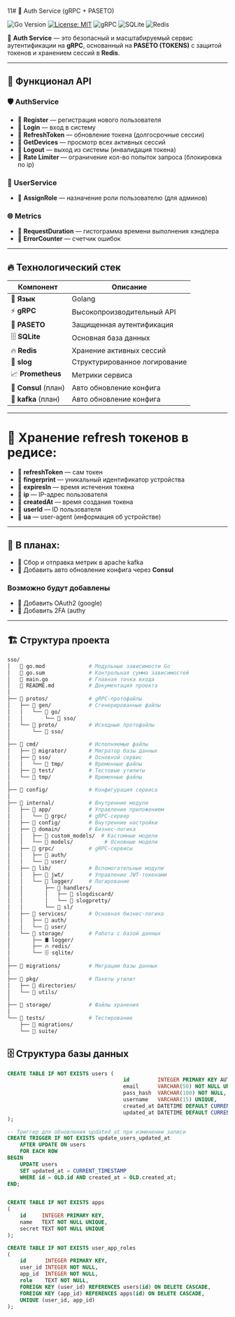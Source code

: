 11# 🔐 Auth Service (gRPC + PASETO)

![Go Version](https://img.shields.io/badge/go-1.21%2B-blue)
[![License: MIT](https://img.shields.io/badge/License-MIT-yellow.svg)](https://opensource.org/licenses/MIT)
![gRPC](https://img.shields.io/badge/gRPC-Enabled-purple)
![SQLite](https://img.shields.io/badge/SQLite-Database-green)
![Redis](https://img.shields.io/badge/Redis-Cache-red)

🚀 **Auth Service** — это безопасный и масштабируемый сервис аутентификации на **gRPC**, основанный на **PASETO (TOKENS)** с защитой токенов и хранением сессий в **Redis**.

----

## 🌟 Функционал API

### 🛡️ **AuthService**
- 🔹 **Register** — регистрация нового пользователя
- 🔹 **Login** — вход в систему
- 🔹 **RefreshToken** — обновление токена (долгосрочные сессии)
- 🔹 **GetDevices** — просмотр всех активных сессий
- 🔹 **Logout** — выход из системы (инвалидация токена)
- 🔸 **Rate Limiter** — ограничение кол-во попыток запроса (блокировка по ip)

### 👥 **UserService**
- 🔹 **AssignRole** — назначение роли пользователю (для админов)

### 🌐 **Metrics**
- 🔹 **RequestDuration** — гистограмма времени выполнения хэндлера
- 🔹 **ErrorCounter** — счетчик ошибок


---

## 🔥 Технологический стек

| Компонент            | Описание                      |
|----------------------|-------------------------------|
| 📝 **Язык**          | Golang                        |
| ⚡ **gRPC**           | Высокопроизводительный API    |
| 🔐 **PASETO**        | Защищенная аутентификация     |
| 🗄️ **SQLite**       | Основная база данных          |
| 🔥 **Redis**         | Хранение активных сессий      |
| 📜 **slog**          | Структурированное логирование |
| 📈 **Prometheus**    | Метрики сервиса               |
| 🔄 **Consul** (план) | Авто обновление конфига        |
| 💠 **kafka** (план)  | Авто обновление конфига        |

---
# 📌 Хранение refresh токенов в редисе:

- 🔹 **refreshToken** — сам токен
- 🔹 **fingerprint** — уникальный идентификатор устройства
- 🔹 **expiresIn** — время истечения токена
- 🔹 **ip** — IP-адрес пользователя
- 🔹 **createdAt** — время создания токена
- 🔹 **userId** — ID пользователя
- 🔹 **ua** — user-agent (информация об устройстве)

---


## 🔮 В планах:
- 🔄 Сбор и отправка метрик в apache kafka
- 🔄 Добавить авто обновление конфига через **Consul**


### Возможно будут добавлены
- 🔄 Добавить OAuth2 (google)
- 🔄 Добавить 2FA (authy
___


## 🏗️ Структура проекта

```bash
sso/
│   📜 go.mod              # Модульные зависимости Go
│   📜 go.sum              # Контрольная сумма зависимостей
│   🚀 main.go             # Главная точка входа
│   📖 README.md           # Документация проекта
│
├── 📂 protos/             # gRPC-протофайлы
│   ├── 📂 gen/            # Сгенерированные файлы
│   │   └── 📂 go/
│   │       └── 📂 sso/
│   └── 📂 proto/          # Исходные протофайлы
│       └── 📂 sso/
│
├── 📂 cmd/                # Исполняемые файлы
│   ├── 📂 migrator/       # Мигратор базы данных
│   ├── 📂 sso/            # Основной сервис
│   │   └── 📂 tmp/        # Временные файлы
│   ├── 📂 test/           # Тестовые утилиты
│   └── 📂 tmp/            # Временные файлы
│
├── 📂 config/             # Конфигурация сервиса
│
├── 📂 internal/           # Внутренние модули
│   ├── 📂 app/            # Управление приложением
│   │   └── 📂 grpc/       # gRPC-сервер
│   ├── 📂 config/         # Внутренние настройки
│   ├── 📂 domain/         # Бизнес-логика
│   │   ├── 📂 custom_models/  # Кастомные модели
│   │   └── 📂 models/          # Основные модели
│   ├── 📂 grpc/           # gRPC-сервисы
│   │   ├── 📂 auth/
│   │   └── 📂 user/
│   ├── 📂 lib/            # Вспомогательные модули
│   │   ├── 🔐 jwt/        # Управление JWT-токенами
│   │   └── 📂 logger/     # Логирование
│   │       ├── 📂 handlers/
│   │       │   ├── 📝 slogdiscard/
│   │       │   └── 🎨 slogpretty/
│   │       └── 📂 sl/
│   ├── 📂 services/       # Основная бизнес-логика
│   │   ├── 🔑 auth/
│   │   └── 👥 user/
│   └── 📂 storage/        # Работа с базой данных
│       ├── 🛢️ logger/
│       ├── 🔥 redis/
│       └── 🗄️ sqlite/
│
├── 📂 migrations/         # Миграции базы данных
│
├── 📂 pkg/                # Пакеты утилит
│   ├── 📂 directories/
│   └── 📂 utils/
│
├── 📂 storage/            # Файлы хранения
│
└── 📂 tests/              # Тестирование
    ├── 🧪 migrations/
    └── 🔬 suite/

```


## 🗄️ Структура базы данных

```sql
CREATE TABLE IF NOT EXISTS users (
                                     id         INTEGER PRIMARY KEY AUTOINCREMENT,
                                     email      VARCHAR(50) NOT NULL UNIQUE,
                                     pass_hash  VARCHAR(100) NOT NULL,
                                     username   VARCHAR(15) UNIQUE,
                                     created_at DATETIME DEFAULT CURRENT_TIMESTAMP,
                                     updated_at DATETIME DEFAULT CURRENT_TIMESTAMP
);

-- Триггер для обновления updated_at при изменении записи
CREATE TRIGGER IF NOT EXISTS update_users_updated_at
    AFTER UPDATE ON users
    FOR EACH ROW
BEGIN
    UPDATE users
    SET updated_at = CURRENT_TIMESTAMP
    WHERE id = OLD.id AND created_at = OLD.created_at;
END;


CREATE TABLE IF NOT EXISTS apps
(
    id     INTEGER PRIMARY KEY,
    name   TEXT NOT NULL UNIQUE,
    secret TEXT NOT NULL UNIQUE
);

CREATE TABLE IF NOT EXISTS user_app_roles
(
    id      INTEGER PRIMARY KEY,
    user_id INTEGER NOT NULL,
    app_id  INTEGER NOT NULL,
    role    TEXT NOT NULL,
    FOREIGN KEY (user_id) REFERENCES users(id) ON DELETE CASCADE,
    FOREIGN KEY (app_id) REFERENCES apps(id) ON DELETE CASCADE,
    UNIQUE (user_id, app_id)
);
```

